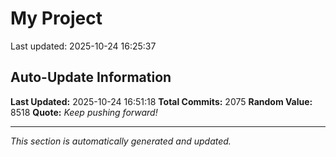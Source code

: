 # My Project


Last updated: 2025-10-24 16:25:37


































































































































































































































































































































































































































































































































































































































































































































































































































































































































































































































































































































































































































































































































































































































































































































































































































































































































































































































































































































































































































































































































































































































































































































































































































































































































































## Auto-Update Information

**Last Updated:** 2025-10-24 16:51:18
**Total Commits:** 2075
**Random Value:** 8518
**Quote:** _Keep pushing forward!_

---
_This section is automatically generated and updated._